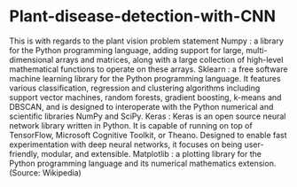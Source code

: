 # Plant-disease-detection-with-CNN
This is with regards to the plant vision problem statement 
Numpy : a library for the Python programming language, adding support for large, multi-dimensional arrays and matrices, along with a large collection of high-level mathematical functions to operate on these arrays. 
Sklearn : a free software machine learning library for the Python programming language. It features various classification, regression and clustering algorithms including support vector machines, random forests, gradient boosting, k-means and DBSCAN, and is designed to interoperate with the Python numerical and scientific libraries NumPy and SciPy. 
Keras : Keras is an open source neural network library written in Python. It is capable of running on top of TensorFlow, Microsoft Cognitive Toolkit, or Theano. Designed to enable fast experimentation with deep neural networks, it focuses on being user-friendly, modular, and extensible. 
Matplotlib : a plotting library for the Python programming language and its numerical mathematics extension.
(Source: Wikipedia)
